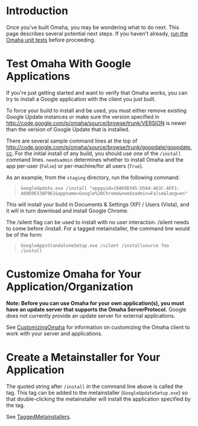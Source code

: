 # Introduction #

Once you've built Omaha, you may be wondering what to do next. This page describes several potential next steps. If you haven't already, [run the Omaha unit tests](DeveloperSetupGuide#Running_Unit_Tests.md) before proceeding.

# Test Omaha With Google Applications #

If you're just getting started and want to verify that Omaha works, you can try to install a Google application with the client you just built.

To force your build to install and be used, you must either remove existing Google Update instances or make sure the version specified in http://code.google.com/p/omaha/source/browse/trunk/VERSION is newer than the version of Google Update that is installed.

There are several sample command lines at the top of http://code.google.com/p/omaha/source/browse/trunk/goopdate/goopdate.cc. For the initial install of any build, you should use one of the `/install` command lines. `needsadmin` determines whether to install Omaha and the app per-user (`False`) or per-machine/for all users (`True`).

As an example, from the `staging` directory, run the following command:
> `GoogleUpdate.exe /install "appguid={8A69D345-D564-463C-AFF1-A69D9E530F96}&appname=Google%20Chrome&needsadmin=False&lang=en"`

This will install your build in Documents & Settings (XP) / Users (Vista), and it will in turn download and install Google Chrome.

The /silent flag can be used to install with no user interaction. /silent needs to come before /install. For a tagged metainstaller, the command line would be of the form:
> `GoogleAppsStandaloneSetup.exe /silent /installsource foo /install`

# Customize Omaha for Your Application/Organization #

**Note: Before you can use Omaha for your own application(s), you must have an update server that supports the Omaha ServerProtocol.** Google does not currently provide an update server for external applications.

See [CustomizingOmaha](CustomizingOmaha.md) for information on customizing the Omaha client to work with your server and applications.

# Create a Metainstaller for Your Application #

The quoted string after `/install` in the command line above is called the tag. This tag can be added to the metainstaller (`GoogleUpdateSetup.exe`) so that double-clicking the metainstaller will install the application specified by the tag.

See [TaggedMetainstallers](TaggedMetainstallers.md).
